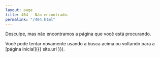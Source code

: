 ```yaml
---
layout: page
title: 404 – Não encontrado.
permalink: "/404.html"
---
```


Desculpe, mas não encontramos a página que você está procurando.

Você pode tentar novamente usando a busca acima ou voltando para a [página inicial]({{ site.url }}).
